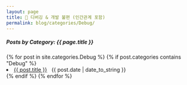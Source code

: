```yaml
---
layout: page
title: 🐞 디버깅 & 개발 불편 (인간관계 포함)
permalink: blog/categories/Debug/
---
```


<h5>Posts by Category: {{ page.title }}</h5>

<div class="card" >
  {% for post in site.categories.Debug %}
    {% if post.categories contains "Debug" %}
      <li class="category-posts">
        <a href="{{ post.url }}">{{ post.title }}</a>
        &nbsp;
        <span>{{ post.date | date_to_string }}</span>
      </li>
    {% endif %}
  {% endfor %}
</div>
